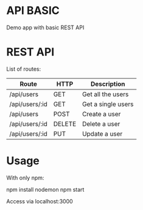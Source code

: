 # API BASIC
Demo app with basic REST API  

# REST API
List of routes:  

Route|HTTP|Description
---|---|---
/api/users|GET|Get all the users   
/api/users/:id|GET|Get a single users
/api/users|POST|Create a user
/api/users/:id|DELETE|Delete a user
/api/users/:id|PUT|Update a user

# Usage
With only npm:

npm install
nodemon npm start

Access via localhost:3000
